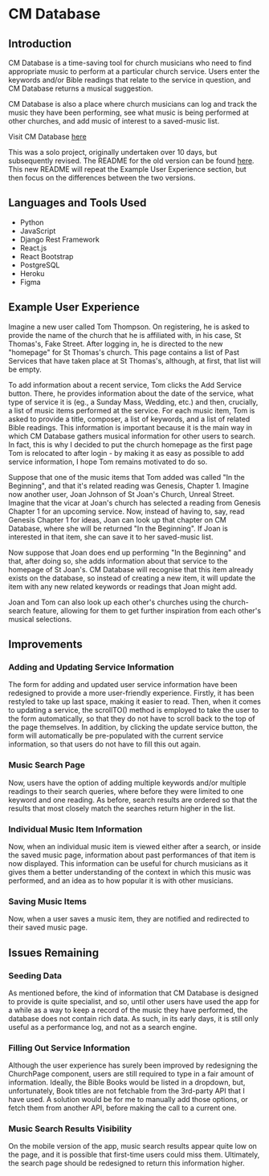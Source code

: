 # CM Database

## Introduction

CM Database is a time-saving tool for church musicians who need to find appropriate music to perform at a particular church service. Users enter the keywords and/or Bible readings that relate to the service in question, and CM Database returns a musical suggestion.

CM Database is also a place where church musicians can log and track the music they have been performing, see what music is being performed at other churches, and add music of interest to a saved-music list.

Visit CM Database [here](https://cm-database-a7b05e162636.herokuapp.com/)

This was a solo project, originally undertaken over 10 days, but subsequently revised. The README for the old version can be found [here](https://github.com/AnthonyFort/cm-database#readme). This new README will repeat the Example User Experience section, but then focus on the differences between the two versions.

## Languages and Tools Used

- Python
- JavaScript
- Django Rest Framework
- React.js
- React Bootstrap
- PostgreSQL
- Heroku
- Figma

## Example User Experience

Imagine a new user called Tom Thompson. On registering, he is asked to provide the name of the church that he is affiliated with, in his case, St Thomas's, Fake Street. After logging in, he is directed to the new "homepage" for St Thomas's church. This page contains a list of Past Services that have taken place at St Thomas's, although, at first, that list will be empty. 

To add information about a recent service, Tom clicks the Add Service button. There, he provides information about the date of the service, what type of service it is (eg., a Sunday Mass, Wedding, etc.) and then, crucially, a list of music items performed at the service. For each music item, Tom is asked to provide a title, composer, a list of keywords, and a list of related Bible readings. This information is important because it is the main way in which CM Database gathers musical information for other users to search. In fact, this is why I decided to put the church homepage as the first page Tom is relocated to after login - by making it as easy as possible to add service information, I hope Tom remains motivated to do so.

Suppose that one of the music items that Tom added was called "In the Beginning", and that it's related reading was Genesis, Chapter 1. Imagine now another user, Joan Johnson of St Joan's Church, Unreal Street. Imagine that the vicar at Joan's church has selected a reading from Genesis Chapter 1 for an upcoming service. Now, instead of having to, say, read Genesis Chapter 1 for ideas, Joan can look up that chapter on CM Database, where she will be returned "In the Beginning". If Joan is interested in that item, she can save it to her saved-music list. 

Now suppose that Joan does end up performing "In the Beginning" and that, after doing so, she adds information about that service to the homepage of St Joan's. CM Database will recognise that this item already exists on the database, so instead of creating a new item, it will update the item with any new related keywords or readings that Joan might add.

Joan and Tom can also look up each other's churches using the church-search feature, allowing for them to get further inspiration from each other's musical selections.

## Improvements

### Adding and Updating Service Information

The form for adding and updated user service information have been redesigned to provide a more user-friendly experience. Firstly, it has been restyled to take up last space, making it easier to read. Then, when it comes to updating a service, the scrollTO() method is employed to take the user to the form automatically, so that they do not have to scroll back to the top of the page themselves. In addition, by clicking the update service button, the form will automatically be pre-populated with the current service information, so that users do not have to fill this out again.

### Music Search Page

Now, users have the option of adding multiple keywords and/or multiple readings to their search queries, where before they were limited to one keyword and one reading. As before, search results are ordered so that the results that most closely match the searches return higher in the list.

### Individual Music Item Information

Now, when an individual music item is viewed either after a search, or inside the saved music page, information about past performances of that item is now displayed. This information can be useful for church musicians as it gives them a better understanding of the context in which this music was performed, and an idea as to how popular it is with other musicians.

### Saving Music Items

Now, when a user saves a music item, they are notified and redirected to their saved music page.

## Issues Remaining

### Seeding Data

As mentioned before, the kind of information that CM Database is designed to provide is quite specialist, and so, until other users have used the app for a while as a way to keep a record of the music they have performed, the database does not contain rich data. As such, in its early days, it is still only useful as a performance log, and not as a search engine.

### Filling Out Service Information

Although the user experience has surely been improved by redesigning the ChurchPage component, users are still required to type in a fair amount of information. Ideally, the Bible Books would be listed in a dropdown, but, unfortunately, Book titles are not fetchable from the 3rd-party API that I have used. A solution would be for me to manually add those options, or fetch them from another API, before making the call to a current one.

### Music Search Results Visibility

On the mobile version of the app, music search results appear quite low on the page, and it is possible that first-time users could miss them. Ultimately, the search page should be redesigned to return this information higher.

